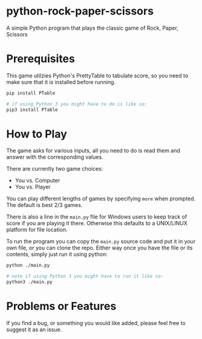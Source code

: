 # python-rock-paper-scissors
A simple Python program that plays the classic game of Rock, Paper, Scissors

# Prerequisites
This game utilzies Python's PrettyTable to tabulate score, so you need to make sure that it is installed before running.
```bash
pip install PTable

# if using Python 3 you might have to do is like so:
pip3 install PTable
```

# How to Play
The game asks for various inputs, all you need to do is read them and answer with the corresponding values.

There are currently two game choices:
 - You vs. Computer
 - You vs. Player
 
 You can play different lengths of games by specifying `more` when prompted. The default is best 2/3 games.
 
 There is also a line in the `main.py` file for Windows users to keep track of score if you are playing it there. 
 Otherwise this defaults to a UNIX/LINUX platform for file location.
 
 To run the program you can copy the `main.py` source code and put it in your own file, or you can clone the repo.
 Either way once you have the file or its contents, simply just run it using python:
 ```bash
 python ./main.py
 
 # note if using Python 3 you might have to run it like so:
 python3 ./main.py
 ```
 
 # Problems or Features
 If you find a bug, or something you would like added, please feel free to suggest it as an issue.
